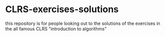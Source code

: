 # CLRS-exercises-solutions
this repository is for people looking out to the solutions of  the exercises in the all famous  CLRS "introduction to algorithms"
